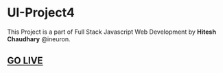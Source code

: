 # UI-Project4

This  Project is a part of Full Stack Javascript Web Development by **Hitesh Chaudhary** @ineuron.


## [GO LIVE](ui-project4.netlify.app)
